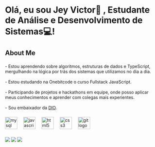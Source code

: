 # Olá, eu sou Jey Victor👋 , Estudante de Análise e Desenvolvimento de Sistemas💻!

<h2 align="left">About Me</h2>

###

<p align="left">- Estou aprendendo sobre algoritmos, estruturas de dados e TypeScript, mergulhando na lógica por trás dos sistemas que utilizamos no dia a dia.<br><br>- Estou estudando na Onebitcode o curso Fullstack JavaScript.<br><br>- Participando de projetos e hackathons em equipe, onde posso aplicar meus conhecimentos e aprender com colegas mais experientes.<br><br>- Sou embaixador da <a href="https://web.dio.me/home" target="_blank" >DIO</a>.</p>

###

<div align="left">
  <img src="https://cdn.jsdelivr.net/gh/devicons/devicon/icons/mysql/mysql-original.svg" height="40" alt="mysql logo"  />
  <img width="12" />
  <img src="https://cdn.jsdelivr.net/gh/devicons/devicon/icons/javascript/javascript-original.svg" height="40" alt="javascript logo"  />
  <img width="12" />
  <img src="https://cdn.jsdelivr.net/gh/devicons/devicon/icons/html5/html5-original.svg" height="40" alt="html5 logo"  />
  <img width="12" />
  <img src="https://cdn.jsdelivr.net/gh/devicons/devicon/icons/css3/css3-original.svg" height="40" alt="css3 logo"  />
  <img width="12" />
  <img src="https://cdn.jsdelivr.net/gh/devicons/devicon/icons/git/git-original.svg" height="40" alt="git logo"  />
  <img width="12" />
</div>

###

<div> 
  <a href="https://www.instagram.com/weeb.jvzin/" target="_blank"><img src="https://img.shields.io/badge/-Instagram-%23E4405F?style=for-the-badge&logo=instagram&logoColor=white" target="_blank"></a>
  <a href = "mailto:jeyjeyvictor@gmail.com"><img src="https://img.shields.io/badge/-Gmail-%23333?style=for-the-badge&logo=gmail&logoColor=white" target="_blank"></a>
  <a href="https://www.linkedin.com/in/jey-victor-malta-mate%C3%B3-dos-santos-1a9444301/" target="_blank"><img src="https://img.shields.io/badge/-LinkedIn-%230077B5?style=for-the-badge&logo=linkedin&logoColor=white" target="_blank"></a> 
  
</div>
